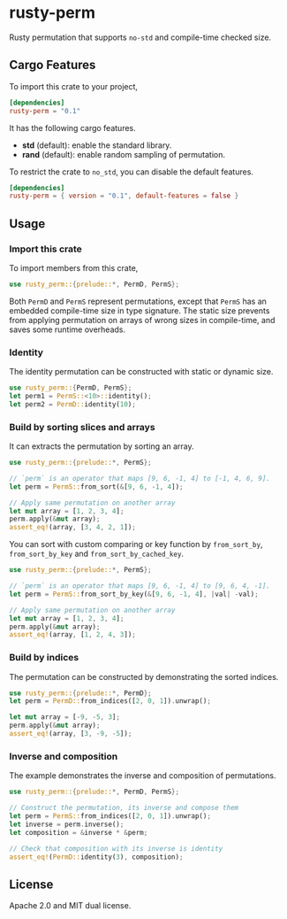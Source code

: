 # rusty-perm

Rusty permutation that supports `no-std` and compile-time checked size.

## Cargo Features

To import this crate to your project,

```toml
[dependencies]
rusty-perm = "0.1"
```

It has the following cargo features.
- **std** (default): enable the standard library.
- **rand** (default): enable random sampling of permutation.

To restrict the crate to `no_std`, you can disable the default features.

```toml
[dependencies]
rusty-perm = { version = "0.1", default-features = false }
```

## Usage

### Import this crate

To import members from this crate,
```rust
use rusty_perm::{prelude::*, PermD, PermS};
```

Both `PermD` and `PermS` represent permutations, except that
`PermS` has an embedded compile-time size in type signature. The static size
prevents from applying permutation on arrays of wrong sizes in compile-time, and saves
some runtime overheads.

### Identity

The identity permutation can be constructed with static or dynamic size.

```rust
use rusty_perm::{PermD, PermS};
let perm1 = PermS::<10>::identity();
let perm2 = PermD::identity(10);
```

### Build by sorting slices and arrays

It can extracts the permutation by sorting an array.

```rust
use rusty_perm::{prelude::*, PermS};

// `perm` is an operator that maps [9, 6, -1, 4] to [-1, 4, 6, 9].
let perm = PermS::from_sort(&[9, 6, -1, 4]);

// Apply same permutation on another array
let mut array = [1, 2, 3, 4];
perm.apply(&mut array);
assert_eq!(array, [3, 4, 2, 1]);
```

You can sort with custom comparing or key function by `from_sort_by`, `from_sort_by_key` and `from_sort_by_cached_key`.

```rust
use rusty_perm::{prelude::*, PermS};

// `perm` is an operator that maps [9, 6, -1, 4] to [9, 6, 4, -1].
let perm = PermS::from_sort_by_key(&[9, 6, -1, 4], |val| -val);

// Apply same permutation on another array
let mut array = [1, 2, 3, 4];
perm.apply(&mut array);
assert_eq!(array, [1, 2, 4, 3]);
```

### Build by indices

The permutation can be constructed by demonstrating the sorted indices.

```rust
use rusty_perm::{prelude::*, PermD};
let perm = PermD::from_indices([2, 0, 1]).unwrap();

let mut array = [-9, -5, 3];
perm.apply(&mut array);
assert_eq!(array, [3, -9, -5]);
```

### Inverse and composition

The example demonstrates the inverse and composition of permutations.

```rust
use rusty_perm::{prelude::*, PermD, PermS};

// Construct the permutation, its inverse and compose them
let perm = PermS::from_indices([2, 0, 1]).unwrap();
let inverse = perm.inverse();
let composition = &inverse * &perm;

// Check that composition with its inverse is identity
assert_eq!(PermD::identity(3), composition);
```

## License

Apache 2.0 and MIT dual license.
